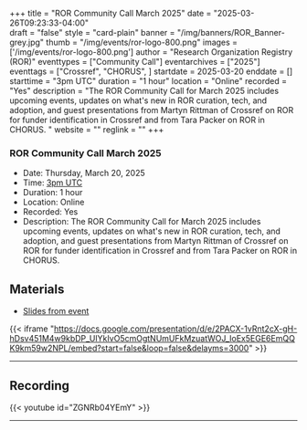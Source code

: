 +++
title = "ROR Community Call March 2025" 
date = "2025-03-26T09:23:33-04:00"  
draft = "false" 
style = "card-plain" 
banner = "/img/banners/ROR_Banner-grey.jpg" 
thumb = "/img/events/ror-logo-800.png" 
images = ['/img/events/ror-logo-800.png']
author = "Research Organization Registry (ROR)" 
eventtypes = ["Community Call"]
eventarchives = ["2025"]
eventtags = ["Crossref", "CHORUS", ]
startdate = 2025-03-20
enddate = []
starttime = "3pm UTC"
duration = "1 hour"
location = "Online"
recorded = "Yes"
description = "The ROR Community Call for March 2025 includes upcoming events, updates  on what's new in ROR curation, tech, and adoption, and guest presentations from Martyn Rittman of Crossref on ROR for funder identification in Crossref and from Tara Packer on ROR in CHORUS. "
website = ""
reglink = ""
+++

### ROR Community Call March 2025
 
- Date: Thursday, March 20, 2025
- Time: [3pm UTC](https://dateful.com/time-zone-converter?t=3pm&d=2025-03-20&tz2=UTC)
- Duration: 1 hour
- Location: Online
- Recorded: Yes
- Description: The ROR Community Call for March 2025 includes upcoming events, updates  on what's new in ROR curation, tech, and adoption, and guest presentations from Martyn Rittman of Crossref on ROR for funder identification in Crossref and from Tara Packer on ROR in CHORUS. 

## Materials 

- [Slides from event](https://docs.google.com/presentation/d/e/2PACX-1vRnt2cX-gH-hDsv451M4w9kbDP_UIYkIvO5cmOgtNUmUFkMzuatWOJ_IoEx5EGE6EmQQK9km59w2NPL/pub?start=false&loop=false&delayms=3000)

{{< iframe "https://docs.google.com/presentation/d/e/2PACX-1vRnt2cX-gH-hDsv451M4w9kbDP_UIYkIvO5cmOgtNUmUFkMzuatWOJ_IoEx5EGE6EmQQK9km59w2NPL/embed?start=false&loop=false&delayms=3000" >}}

---

## Recording 

{{< youtube id="ZGNRb04YEmY" >}}

--- 


